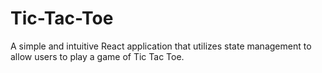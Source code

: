 # Tic-Tac-Toe
A simple and intuitive React application that utilizes state management to allow users to play a game of Tic Tac Toe.
